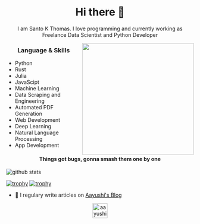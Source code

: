 <h1 align="center"> Hi there 👋 </h1>
<p align="center"> I am Santo K Thomas. I love programming and currently working as Freelance Data Scientist and Python Developer</p>
<img align="right" src="https://p.kindpng.com/picc/s/158-1581440_course-clipart-ict-computer-cartoon-infographic-png-transparent.png" height="300" width="300">
<h3 align="center"> Language & Skills </h3>

- Python
- Rust
- Julia
- JavaScipt
- Machine Learning
- Data Scraping and Engineering
- Automated PDF Generation
- Web Development
- Deep Learning
- Natural Language Processing
- App Development

<h4 align="center">Things got bugs, gonna smash them one by one</h4>

<img align="center" src="https://github-readme-stats.vercel.app/api?username=santokalayil&show_icons=true&include_all_commits=true&theme=blue-white&count_private=false" alt="github stats">

[![trophy](https://github-profile-trophy.vercel.app/?username=aayushi-droid&theme=gruvbox)](https://github.com/ryo-ma/github-profile-trophy)
[![trophy](https://github-profile-trophy.vercel.app/?username=santokalayil&theme=gruvbox)](https://github.com/ryo-ma/github-profile-trophy)
- 📝 I regulary write articles on [Aayushi's Blog](http://aayushi-droid.github.io/)

<p align="center">
<a href="https://dev.to/aayushidroid" target="blank"><img align="center" src="https://cdn.jsdelivr.net/npm/simple-icons@3.0.1/icons/dev-dot-to.svg" alt="aayushi-droid" height="40" width="40" /></a>
</p>
